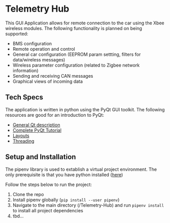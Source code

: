# Telemetry Hub
This GUI Application allows for remote connection to the car using the Xbee wireless modules. The following functionality is planned on being supported:
- BMS configuration
- Remote operation and control
- General car configuration (EEPROM param settting, filters for data/wireless messages)
- Wireless parameter configuration (related to Zigbee network information)
- Sending and receiving CAN messages
- Graphical views of incoming data

## Tech Specs
The application is written in python using the PyQt GUI toolkit. The following resources are good for an introduction to PyQt:
- [General Qt description](https://wiki.qt.io/About_Qt)
- [Complete PyQt Tutorial](https://www.pythonguis.com/pyqt6-tutorial/)
- [Layouts](https://realpython.com/python-pyqt-layout/)
- [Threading](https://realpython.com/python-pyqt-qthread/)


## Setup and Installation
The pipenv library is used to extablish a virtual project environment. The only prerequisite is that you have python installed ([here](https://www.python.org/downloads/))

Follow the steps below to run the project:
1. Clone the repo 
2. Install pipenv globally (`pip install --user pipenv`)
3. Navigate to the main directory (/Telemetry-Hub) and run `pipenv install` to install all project dependencies
4. tbd...